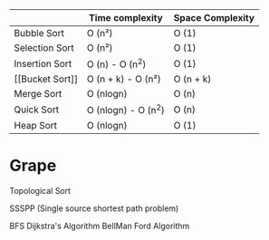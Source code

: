
|                | Time complexity               | Space Complexity |
| -------------- | ----------------------------- | ---------------- |
| Bubble Sort    | O (n²)                        | O (1)            |
| Selection Sort | O (n²)                        | O (1)            |
| Insertion Sort | O (n) - O (n<sup>2</sup>)     | O (1)            |
| [[Bucket Sort]]    | O (n + k) - O (n²)            | O (n + k)        |
| Merge Sort     | O (nlogn)                     | O (n)            |
| Quick Sort     | O (nlogn) - O (n<sup>2</sup>) | O (n)            |
| Heap Sort      | O (nlogn)                     | O (1)            | 

# Grape

Topological Sort

SSSPP (Single source shortest path problem)

BFS
Dijkstra's Algorithm
BellMan Ford Algorithm

